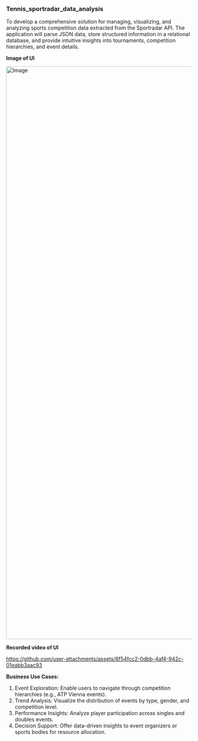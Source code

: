 ### Tennis_sportradar_data_analysis ###

To develop a comprehensive solution for managing, visualizing, and analyzing sports competition data extracted from the Sportradar API. The application will parse JSON data, store structured information in a relational database, and provide intuitive insights into tournaments, competition hierarchies, and event details.

**Image of UI**

<img width="1552" alt="Image" src="https://github.com/user-attachments/assets/bd88974e-8cac-4f0f-9208-0317f5131337" />

**Recorded video of UI**

https://github.com/user-attachments/assets/6f54fcc2-0dbb-4af4-942c-01eabb3aac93

**Business Use Cases:**
1. Event Exploration: Enable users to navigate through competition hierarchies (e.g., ATP Vienna events).
2. Trend Analysis: Visualize the distribution of events by type, gender, and competition level.
3. Performance Insights: Analyze player participation across singles and doubles events.
4. Decision Support: Offer data-driven insights to event organizers or sports bodies for resource allocation.






